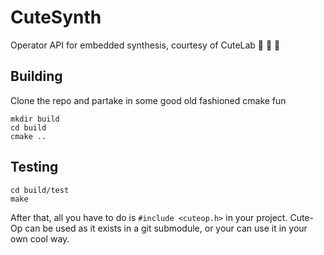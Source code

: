 # CuteSynth

Operator API for embedded synthesis, courtesy of CuteLab 🧀 🍷 🥖

## Building

Clone the repo and partake in some good old fashioned cmake fun

```
mkdir build
cd build
cmake ..
```

## Testing

```
cd build/test
make
```

After that, all you have to do is `#include <cuteop.h>` in your project. Cute-Op can be used as it exists in a git submodule, or your can use it in your own cool way.
